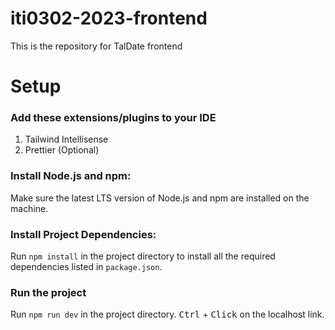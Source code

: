 # iti0302-2023-frontend

This is the repository for TalDate frontend

# Setup

### Add these extensions/plugins to your IDE

1. Tailwind Intellisense
2. Prettier (Optional)

### Install Node.js and npm:

Make sure the latest LTS version of Node.js and npm are installed on the machine.

### Install Project Dependencies:

Run `npm install` in the project directory to install all the required dependencies listed in `package.json`.

### Run the project

Run `npm run dev` in the project directory.
<kbd>Ctrl</kbd> + <kbd>Click</kbd> on the localhost link.
